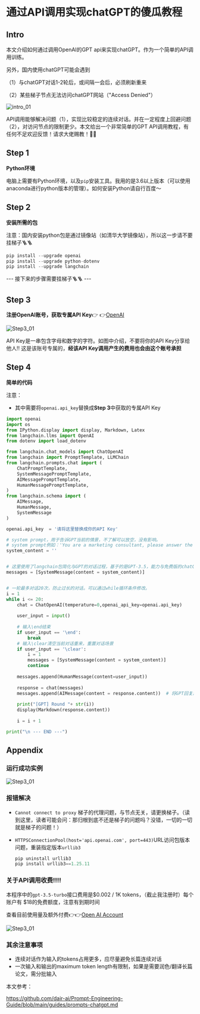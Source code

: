 # 通过API调用实现chatGPT的傻瓜教程

## Intro

本文介绍如何通过调用OpenAI的GPT api来实现chatGPT。作为一个简单的API调用训练。



另外，国内使用chatGPT可能会遇到

（1）与chatGPT对话1-2轮后，或间隔一会后，必须刷新重来

（2）某些梯子节点无法访问chatGPT网站（"Access Denied"）

![intro_01](https://github.com/wang-hanwen/gpt-api-demo/blob/main/intro_01.png?raw=true)

API调用能够解决问题（1），实现比较稳定的连续对话。并在一定程度上回避问题（2），对访问节点的限制更少。本文给出一个非常简单的GPT API调用教程，有任何不足欢迎反馈！请求大佬赐教！🫡🫡

## Step 1

**Python环境**

电脑上需要有Python环境，以及`pip`安装工具。我用的是3.6以上版本（可以使用anaconda进行python版本的管理）。如何安装Python请自行百度～

## Step 2

**安装所需的包**

注意：国内安装python包是通过镜像站（如清华大学镜像站），所以这一步请不要挂梯子🪜🪜

```python
pip install --upgrade openai
pip install --upgrade python-dotenv
pip install --upgrade langchain
```



---  接下来的步骤需要挂梯子🪜🪜 ---

## Step 3

**注册OpenAI账号，获取专属API Key**👉 👉[OpenAI](https://platform.openai.com/account/api-keys)

![Step3_01](https://github.com/wang-hanwen/gpt-api-demo/blob/main/step3_01.png?raw=true)

API Key是一串包含字母和数字的字符。如图中介绍，不要将你的API Key分享给他人‼️ 这是该账号专属的，**经该API Key调用产生的费用也会由这个账号承担**

## Step 4

**简单的代码**

注意：

- 其中需要将`openai.api_key`替换成**Step 3**中获取的专属API Key

```python
import openai
import os
from IPython.display import display, Markdown, Latex
from langchain.llms import OpenAI
from dotenv import load_dotenv

from langchain.chat_models import ChatOpenAI
from langchain import PromptTemplate, LLMChain
from langchain.prompts.chat import (
    ChatPromptTemplate,
    SystemMessagePromptTemplate,
    AIMessagePromptTemplate,
    HumanMessagePromptTemplate,
)
from langchain.schema import (
    AIMessage,
    HumanMessage,
    SystemMessage
)

openai.api_key  = '请将这里替换成你的API Key'

# system prompt，用于告诉GPT当前的情景，不了解可以放空，没有影响。
# system prompt例如：'You are a marketing consultant, please answer the client's questions in profession style.'
system_content = ''


# 这里使用了langchain包简化与GPT的对话过程，基于的是GPT-3.5，能力与免费版的chatGPT相同。GPT-4需要自行申请加入waitlist
messages = [SystemMessage(content = system_content)]


# 一轮最多对话20次，防止过长的对话。可以通过while循环条件修改。
i = 1
while i <= 20:
    chat = ChatOpenAI(temperature=0,openai_api_key=openai.api_key)
    
    user_input = input()
    
   	# 输入\end结束
    if user_input == '\end': 
        break
    # 输入\clear清空当前对话重来，重置对话场景
    if user_input == '\clear':
        i = 1
        messages = [SystemMessage(content = system_content)] 
        continue
    
    messages.append(HumanMessage(content=user_input))
    
    response = chat(messages)
    messages.append(AIMessage(content = response.content))  # 将GPT回复加入到对话
    
    print("[GPT] Round "+ str(i))
    display(Markdown(response.content))
    
    i = i + 1

print("\n --- END ---")   
```



## Appendix

### 运行成功实例

![Step3_01](https://github.com/wang-hanwen/gpt-api-demo/blob/main/step5_01.png?raw=true)

### 报错解决

- `Cannot connect to proxy` 梯子的代理问题，与节点无关，请更换梯子。（读到这里，读者可能会问：那归根到底不还是梯子的问题吗？没错，一切的一切就是梯子的问题！）

- `HTTPSConnectionPool(host='api.openai.com', port=443)`URL访问包版本问题，重装指定版本`urllib3`

  ```python
  pip uninstall urllib3
  pip install urllib3==1.25.11
  ```

  

### 关于API调用收费‼️‼️

本程序中的`gpt-3.5-turbo`接口费用是$0.002 / 1K tokens，（截止我注册时）每个账户有 \$18的免费额度，注意有到期时间

查看目前使用量及额外付费👉👉[Open AI Account](https://platform.openai.com/account/usage)

![Step3_01](https://github.com/wang-hanwen/gpt-api-demo/blob/main/step5_02.png?raw=true)

### 其余注意事项

- 连续对话作为输入的tokens占用更多，应尽量避免长篇连续对话
- 一次输入和输出的maximum token length有限制，如果是需要润色/翻译长篇论文，需分批输入



本文参考：

https://github.com/dair-ai/Prompt-Engineering-Guide/blob/main/guides/prompts-chatgpt.md
